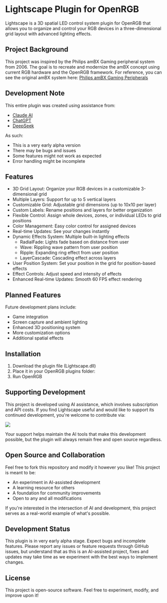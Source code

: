 # Lightscape Plugin for OpenRGB

Lightscape is a 3D spatial LED control system plugin for OpenRGB that allows you to organize and control your RGB devices in a three-dimensional grid layout with advanced lighting effects.

## Project Background

This project was inspired by the Philips amBX Gaming peripheral system from 2006. The goal is to recreate and modernize the amBX concept using current RGB hardware and the OpenRGB framework. For reference, you can see the original amBX system here: [Philips amBX Gaming Peripherals](https://www.youtube.com/watch?v=TWC3ruGYif0)

## Development Note

This entire plugin was created using assistance from:
- [Claude AI](https://claude.ai)
- [ChatGPT](https://chat.openai.com)
- [DeepSeek](https://www.deepseek.com/)

As such:
- This is a very early alpha version
- There may be bugs and issues
- Some features might not work as expected
- Error handling might be incomplete

## Features

- 3D Grid Layout: Organize your RGB devices in a customizable 3-dimensional grid
- Multiple Layers: Support for up to 5 vertical layers
- Customizable Grid: Adjustable grid dimensions (up to 10x10 per layer)
- Custom Labels: Rename positions and layers for better organization
- Flexible Control: Assign whole devices, zones, or individual LEDs to grid positions
- Color Management: Easy color control for assigned devices
- Real-time Updates: See your changes instantly
- Dynamic Effects System: Multiple built-in lighting effects
  - RadialFade: Lights fade based on distance from user
  - Wave: Rippling wave pattern from user position
  - Ripple: Expanding ring effect from user position
  - LayerCascade: Cascading effect across layers
- User Position System: Set your position in the grid for position-based effects
- Effect Controls: Adjust speed and intensity of effects
- Enhanced Real-time Updates: Smooth 60 FPS effect rendering

## Planned Features

Future development plans include:
- Game integration
- Screen capture and ambient lighting
- Enhanced 3D positioning system
- More customization options
- Additional spatial effects

## Installation

1. Download the plugin file (Lightscape.dll)
2. Place it in your OpenRGB plugins folder:
3. Run OpenRGB


## Supporting Development

This project is developed using AI assistance, which involves subscription and API costs. If you find Lightscape useful and would like to support its continued development, you're welcome to contribute via:

<a href="https://www.buymeacoffee.com/Wolfieee"><img src="https://img.buymeacoffee.com/button-api/?text=Buy me a pizza&emoji=🍕&slug=Wolfieee&button_colour=40DCA5&font_colour=ffffff&font_family=Poppins&outline_colour=000000&coffee_colour=FFDD00" /></a>



Your support helps maintain the AI tools that make this development possible, but the plugin will always remain free and open source regardless.

## Open Source and Collaboration

Feel free to fork this repository and modify it however you like! This project is meant to be:
- An experiment in AI-assisted development
- A learning resource for others
- A foundation for community improvements
- Open to any and all modifications

If you're interested in the intersection of AI and development, this project serves as a real-world example of what's possible.

## Development Status

This plugin is in very early alpha stage. Expect bugs and incomplete features. Please report any issues or feature requests through GitHub issues, but understand that as this is an AI-assisted project, fixes and updates may take time as we experiment with the best ways to implement changes.


## License

This project is open-source software. Feel free to experiment, modify, and improve upon it!

